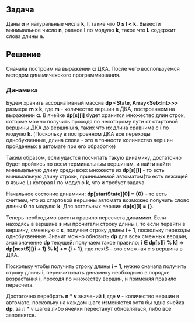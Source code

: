 ## Задача
Даны **α** и натуральные числа **k**, **l**, такие что **0 ≤ l < k.** Вывести минимальное
число **n**, равное **l** по модулю **k**, такое что **L** содержит слова длины **n**.

## Решение

Cначала построим на выражении **α** ДКА. После чего воспользуемся методом динамичекского программиования. 

### Динамика
Будем хранить ассоциативный массив **dp \<State, 	Array\<Set\<Int\>\>\>** размера **m x k**, где **m** - количество вершин в ДКА, построенном на выражении **α**. В ячейке **dp[s][i]** будет хранится множество длин строк, которые можно получить проходя по некоторому пути от стартовой вершины ДКА до вершины **s**, таких что их длина сравнима с **i** по модулю **k**. (Поскольку в построенном ДКА все переходы однобуквенные, длина слова - это в точности количество вершин пройденных в автомате при его обработке)

Таким образом, если удастся посчитать такую динамику, достаточно будет пройтись по всем терминальным вершинам, и найти найти минимальную длину среди всех  множеств из **dp[s][l]** - то есть минимальную длину строки, принимаемой автоматом(то есть лежащей в языке **L**) которая **l** по модулю **k**, что и требует задача

Начальное состоние динамики: **dp[startState][0] = {0}** - то есть считаем, что из стартовой вершины автомата возможно получить слово длины **0** по модулю **k**. Для остальных вершин **dp[s][i] = {}**.

Теперь необходимо ввести правило пересчета динамики. Если находясь в вершине **s** мы прочитали строку длины **i**, то если перейти в вершину, смежную с **s**, получим строку длины **i + 1**, поскольку переходы однобуквенные. Значит можно обновить **dp** для всех смежных вершин, зная значение **dp** текущей: получаем такое правило: **i ∈ dp[s][i % k] ⇒ dp[nextS][(i + 1) % k] += {i + 1}**, где nextS - это смежная с s вершина в ДКА. 

Поскольку чтобы получить строку длины **i + 1**, нужно сначала получить строку длины **i**, пересчитывать динамику необходимо в порядке возрастания **i**, проходя по множеству вершин, и применяя правило пересчета. 

Достаточно перебрать **n * v** значений **i**, где **v** - количество вершин в автомате, поскольку на каждом шаге изменяется хотя бы одна ячейка **dp**, за *n * v* шагов либо ячейки перестанут обновляться, либо все заполнятся.   

